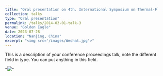 ```yaml
---
title: "Oral presentation on 4th. International Symposium on Thermal-Fluid Dynamics"
collection: talks
type: "Oral presentation"
permalink: /talks/2014-03-01-talk-3
venue: "Golden Eagle"
date: 2023-07-28
location: "Nanjing, China"
excerpt: "<img src='/images/Wechat.jpg'>"
---
```


This is a description of your conference proceedings talk, note the different field in type. You can put anything in this field. 

"<img src='/images/500x300.png'>"
